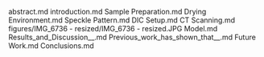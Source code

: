 abstract.md
introduction.md
Sample Preparation.md
Drying Environment.md
Speckle Pattern.md
DIC Setup.md
CT Scanning.md
figures/IMG_6736 - resized/IMG_6736 - resized.JPG
Model.md
Results_and_Discussion__.md
Previous_work_has_shown_that__.md
Future Work.md
Conclusions.md